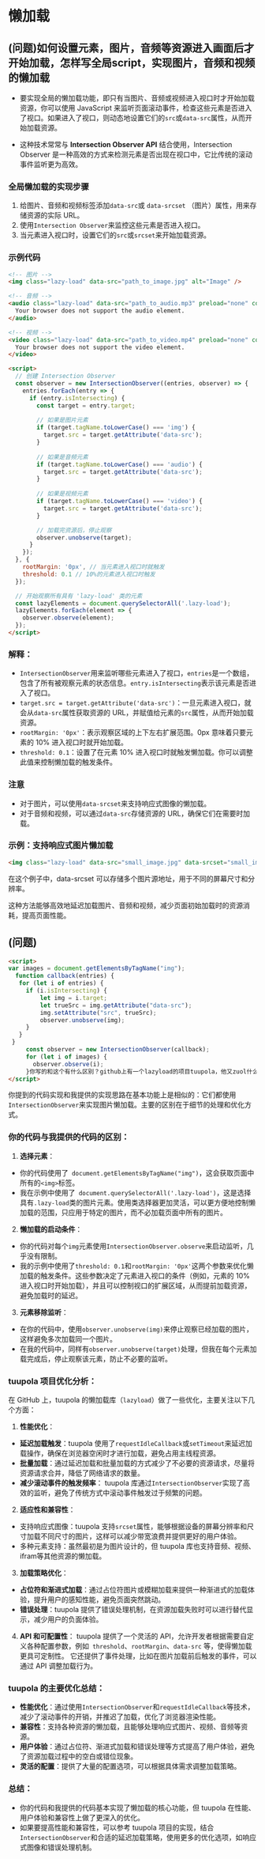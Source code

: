 # 懒加载

## (问题)如何设置元素，图片，音频等资源进入画面后才开始加载，怎样写全局script，实现图片，音频和视频的懒加载
- 要实现全局的懒加载功能，即只有当图片、音频或视频进入视口时才开始加载资源，你可以使用 JavaScript 来监听页面滚动事件，检查这些元素是否进入了视口。如果进入了视口，则动态地设置它们的` src `或` data-src `属性，从而开始加载资源。

- 这种技术常常与 **Intersection Observer API** 结合使用，Intersection Observer 是一种高效的方式来检测元素是否出现在视口中，它比传统的滚动事件监听更为高效。
### 全局懒加载的实现步骤
1. 给图片、音频和视频标签添加` data-src `或 ` data-srcset ` （图片）属性，用来存储资源的实际 URL。
2. 使用` Intersection Observer `来监控这些元素是否进入视口。
3. 当元素进入视口时，设置它们的` src `或` srcset `来开始加载资源。

### 示例代码

```html
<!-- 图片 -->
<img class="lazy-load" data-src="path_to_image.jpg" alt="Image" />

<!-- 音频 -->
<audio class="lazy-load" data-src="path_to_audio.mp3" preload="none" controls>
  Your browser does not support the audio element.
</audio>

<!-- 视频 -->
<video class="lazy-load" data-src="path_to_video.mp4" preload="none" controls>
  Your browser does not support the video element.
</video>

<script>
  // 创建 Intersection Observer
  const observer = new IntersectionObserver((entries, observer) => {
    entries.forEach(entry => {
      if (entry.isIntersecting) {
        const target = entry.target;
        
        // 如果是图片元素
        if (target.tagName.toLowerCase() === 'img') {
          target.src = target.getAttribute('data-src');
        }
        
        // 如果是音频元素
        if (target.tagName.toLowerCase() === 'audio') {
          target.src = target.getAttribute('data-src');
        }
        
        // 如果是视频元素
        if (target.tagName.toLowerCase() === 'video') {
          target.src = target.getAttribute('data-src');
        }

        // 加载完资源后，停止观察
        observer.unobserve(target);
      }
    });
  }, {
    rootMargin: '0px', // 当元素进入视口时就触发
    threshold: 0.1 // 10%的元素进入视口时触发
  });

  // 开始观察所有具有 'lazy-load' 类的元素
  const lazyElements = document.querySelectorAll('.lazy-load');
  lazyElements.forEach(element => {
    observer.observe(element);
  });
</script>
```
### 解释：
- ` IntersectionObserver `用来监听哪些元素进入了视口，` entries `是一个数组，包含了所有被观察元素的状态信息。` entry.isIntersecting `表示该元素是否进入了视口。
- `target.src = target.getAttribute('data-src')`：一旦元素进入视口，就会从` data-src `属性获取资源的 URL，并赋值给元素的` src `属性，从而开始加载资源。
- `rootMargin: '0px'`：表示观察区域的上下左右扩展范围。0px 意味着只要元素的 10% 进入视口时就开始加载。
- `threshold: 0.1`：设置了在元素 10% 进入视口时就触发懒加载。你可以调整此值来控制懒加载的触发条件。

### 注意
- 对于图片，可以使用` data-srcset `来支持响应式图像的懒加载。
- 对于音频和视频，可以通过` data-src `存储资源的 URL，确保它们在需要时加载。

### 示例：支持响应式图片懒加载

```html
<img class="lazy-load" data-src="small_image.jpg" data-srcset="small_image.jpg 600w, large_image.jpg 1200w" alt="Responsive Image" />
```
在这个例子中，data-srcset 可以存储多个图片源地址，用于不同的屏幕尺寸和分辨率。

这种方法能够高效地延迟加载图片、音频和视频，减少页面初始加载时的资源消耗，提高页面性能。

## (问题)

```html
<script>
var images = document.getElementsByTagName("img");
  function callback(entries) {
   for (let i of entries) {
     if (i.isIntersecting) {
         let img = i.target;
         let trueSrc = img.getAttribute("data-src");
         img.setAttribute("src", trueSrc);
         observer.unobserve(img);
     }
   } 
 }
     const observer = new IntersectionObserver(callback);
     for (let i of images) {
       observer.observe(i);
     }你写的和这个有什么区别？github上有一个lazyload的项目tuupola，他又zuol什么优化？
</script>
```
你提到的代码实现和我提供的实现思路在基本功能上是相似的：它们都使用` IntersectionObserver `来实现图片懒加载。主要的区别在于细节的处理和优化方式。

### 你的代码与我提供的代码的区别：
1. **选择元素**：
- 你的代码使用了` document.getElementsByTagName("img")`，这会获取页面中所有的` <img> `标签。
- 我在示例中使用了` document.querySelectorAll('.lazy-load')`，这是选择具有` .lazy-load `类的图片元素。使用类选择器更加灵活，可以更方便地控制懒加载的范围，只应用于特定的图片，而不必加载页面中所有的图片。
2. **懒加载的启动条件**：
- 你的代码对每个` img `元素使用` IntersectionObserver.observe `来启动监听，几乎没有限制。
- 我的示例中使用了` threshold: 0.1 `和` rootMargin: '0px' `这两个参数来优化懒加载的触发条件。这些参数决定了元素进入视口的条件（例如，元素的 10% 进入视口时开始加载），并且可以控制视口的扩展区域，从而提前加载资源，避免加载时的延迟。
3. **元素移除监听**：
- 在你的代码中，使用` observer.unobserve(img) `来停止观察已经加载的图片，这样避免多次加载同一个图片。
- 在我的代码中，同样有` observer.unobserve(target) `处理，但我在每个元素加载完成后，停止观察该元素，防止不必要的监听。

### tuupola 项目优化分析：
在 GitHub 上，tuupola 的懒加载库（`lazyload`）做了一些优化，主要关注以下几个方面：
1. **性能优化**：
- **延迟加载触发**：tuupola 使用了` requestIdleCallback `或` setTimeout `来延迟加载操作，确保在浏览器空闲时才进行加载，避免占用主线程资源。
- **批量加载**：通过延迟加载和批量加载的方式减少了不必要的资源请求，尽量将资源请求合并，降低了网络请求的数量。
- **减少滚动事件的触发频率**： tuupola 库通过` IntersectionObserver `实现了高效的监听，避免了传统方式中滚动事件触发过于频繁的问题。
2. **适应性和兼容性**：
- 支持响应式图像：tuupola 支持` srcset `属性，能够根据设备的屏幕分辨率和尺寸加载不同尺寸的图片，这样可以减少带宽浪费并提供更好的用户体验。
- 多种元素支持：虽然最初是为图片设计的，但 tuupola 库也支持音频、视频、ifram等其他资源的懒加载。
3. **加载策略优化**：
- **占位符和渐进式加载**：通过占位符图片或模糊加载来提供一种渐进式的加载体验，提升用户的感知性能，避免页面突然跳动。
- **错误处理**：tuupola 提供了错误处理机制，在资源加载失败时可以进行替代显示，减少用户的负面体验。
4. **API 和可配置性**：
tuupola 提供了一个灵活的 API，允许开发者根据需要自定义各种配置参数，例如` threshold`、`rootMargin`、`data-src` 等，使得懒加载更具可定制性。
它还提供了事件处理，比如在图片加载前后触发的事件，可以通过 API 调整加载行为。
### tuupola 的主要优化总结：
- **性能优化**：通过使用` IntersectionObserver `和` requestIdleCallback `等技术，减少了滚动事件的开销，并推迟了加载，优化了浏览器渲染性能。
- **兼容性**：支持各种资源的懒加载，且能够处理响应式图片、视频、音频等资源。
- **用户体验**：通过占位符、渐进式加载和错误处理等方式提高了用户体验，避免了资源加载过程中的空白或错位现象。
- **灵活的配置**：提供了大量的配置选项，可以根据具体需求调整加载策略。
### 总结：
- 你的代码和我提供的代码基本实现了懒加载的核心功能，但 tuupola 在性能、用户体验和兼容性上做了更深入的优化。
- 如果要提高性能和兼容性，可以参考 tuupola 项目的实现，结合` IntersectionObserver `和合适的延迟加载策略，使用更多的优化选项，如响应式图像和错误处理机制。
